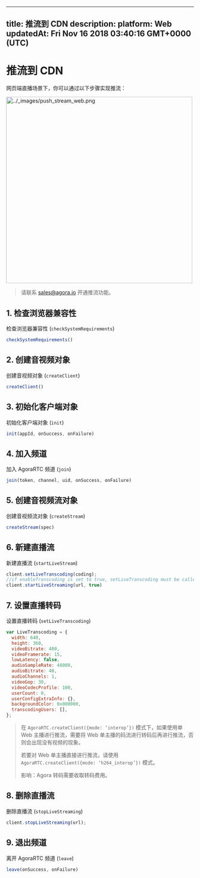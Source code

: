 
---
title: 推流到 CDN
description: 
platform: Web
updatedAt: Fri Nov 16 2018 03:40:16 GMT+0000 (UTC)
---
# 推流到 CDN
网页端直播场景下，你可以通过以下步骤实现推流：

<img alt="../_images/push_stream_web.png" src="https://web-cdn.agora.io/docs-files/cn/push_stream_web.png" style="width: 500px;"/>

> 请联系 [sales@agora.io](mailto:sales@agora.io) 开通推流功能。

## 1. 检查浏览器兼容性

检查浏览器兼容性 \(`checkSystemRequirements`\)

```javascript
checkSystemRequirements()
```

## 2. 创建音视频对象

创建音视频对象 \(`createClient`\)

```javascript
createClient()
```

## 3. 初始化客户端对象

初始化客户端对象 \(`init`\)

```javascript
init(appId, onSuccess, onFailure)
```

## 4. 加入频道

加入 AgoraRTC 频道 \(`join`\)

```javascript
join(token, channel, uid, onSuccess, onFailure)
```

## 5. 创建音视频流对象

创建音视频流对象 \(`createStream`\)

```javascript
createStream(spec)
```

## 6. 新建直播流

新建直播流 \(`startLiveStream`\)

```javascript
client.setLiveTranscoding(coding);
//if enableTranscoding is set to true, setLiveTranscoding must be called before _startLiveStreaming
client.startLiveStreaming(url, true)
```

## 7. 设置直播转码

设置直播转码 \(`setLiveTranscoding`\)

```javascript
var LiveTranscoding = {
  width: 640,
  height: 360,
  videoBitrate: 400,
  videoFramerate: 15,
  lowLatency: false,
  audioSampleRate: 48000,
  audioBitrate: 48,
  audioChannels: 1,
  videoGop: 30,
  videoCodecProfile: 100,
  userCount: 0,
  userConfigExtraInfo: {},
  backgroundColor: 0x000000,
  transcodingUsers: [],
};
```

> 在 `AgoraRTC.createClient({mode: ‘interop’})` 模式下，如果使用单 Web 主播进行推流，需要将 Web 单主播的码流进行转码后再进行推流，否则会出现没有视频的现象。
>
> 若要对 Web 单主播直接进行推流，请使用 `AgoraRTC.createClient({mode: ‘h264_interop’})` 模式。
>
> 影响：Agora 转码需要收取转码费用。

## 8. 删除直播流

删除直播流 \(`stopLiveStreaming`\)

```javascript
client.stopLiveStreaming(url);
```

## 9. 退出频道

离开 AgoraRTC 频道 \(`leave`\)

```javascript
leave(onSuccess, onFailure)
```
